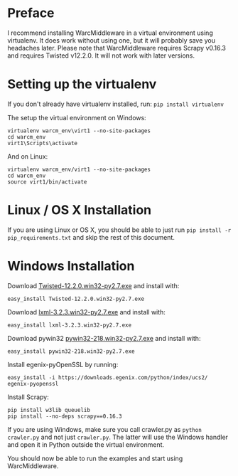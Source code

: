 ﻿Preface
=======
I recommend installing WarcMiddleware in a virtual environment using virtualenv.
It does work without using one, but it will probably save you headaches later.
Please note that WarcMiddleware requires Scrapy v0.16.3 and requires Twisted
v12.2.0. It will not work with later versions.

Setting up the virtualenv
=========================
If you don't already have virtualenv installed, run: `pip install virtualenv`

The setup the virtual environment on Windows:

    virtualenv warcm_env\virt1 --no-site-packages
    cd warcm_env
    virt1\Scripts\activate

And on Linux:

    virtualenv warcm_env/virt1 --no-site-packages
    cd warcm_env
    source virt1/bin/activate

Linux / OS X Installation
=========================
If you are using Linux or OS X, you should be able to just run
`pip install -r pip_requirements.txt` and skip the rest of this document.

Windows Installation
====================
Download [Twisted-12.2.0.win32-py2.7.exe](http://twistedmatrix.com/Releases/Twisted/12.2/Twisted-12.2.0.win32-py2.7.exe)
and install with:

    easy_install Twisted-12.2.0.win32-py2.7.exe

Download [lxml-3.2.3.win32-py2.7.exe](https://pypi.python.org/pypi/lxml/3.2.3)
and install with:

    easy_install lxml-3.2.3.win32-py2.7.exe

Download pywin32 [pywin32-218.win32-py2.7.exe](http://sourceforge.net/projects/pywin32/files/pywin32/Build%20218/)
and install with:

    easy_install pywin32-218.win32-py2.7.exe

Install egenix-pyOpenSSL by running:

    easy_install -i https://downloads.egenix.com/python/index/ucs2/ egenix-pyopenssl

Install Scrapy:

    pip install w3lib queuelib
    pip install --no-deps scrapy==0.16.3

If you are using Windows, make sure you call crawler.py as `python crawler.py`
and not just `crawler.py`. The latter will use the Windows handler and open it
in Python outside the virtual environment.

You should now be able to run the examples and start using WarcMiddleware.